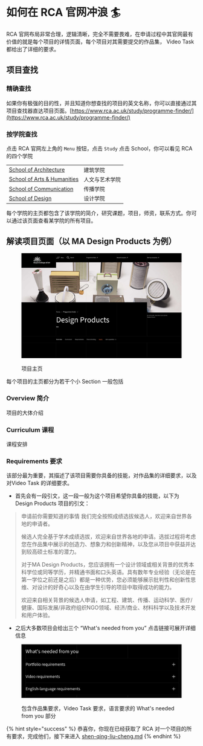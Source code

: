 # 如何在 RCA 官网冲浪 🏄

RCA 官网布局非常合理，逻辑清晰，完全不需要畏难，在申请过程中其官网最有价值的就是每个项目的详情页面，每个项目对其需要提交的作品集， Video Task 都给出了详细的要求。

## 项目查找

### 精确查找

如果你有极强的目的性，并且知道你想查找的项目的英文名称，你可以直接通过其项目查找器直达项目页面。[https://www.rca.ac.uk/study/programme-finder/](https://www.rca.ac.uk/study/programme-finder/)

### 按学院查找

点击 RCA 官网左上角的 `Menu` 按钮，点击 `Study` 点击 School，你可以看见 RCA 的四个学院

|                                                                                            |         |
| ------------------------------------------------------------------------------------------ | ------- |
|  [School of Architecture](https://www.rca.ac.uk/study/schools/school-architecture/)        | 建筑学院    |
| [School of Arts & Humanities](https://www.rca.ac.uk/study/schools/school-arts-humanities/) | 人文与艺术学院 |
| [School of Communication](https://www.rca.ac.uk/study/schools/school-communication/)       | 传播学院    |
| [School of Design ](https://www.rca.ac.uk/study/schools/school-design/)                    | 设计学院    |

每个学院的主页都包含了该学院的简介，研究课题，项目，师资，联系方式。你可以通过该页面查看某学院的所有项目。

## 解读项目页面（以 MA Design Products 为例）

<figure><img src="../../.gitbook/assets/2024-04-25 at 07.54.19.jpg" alt=""><figcaption><p>项目主页</p></figcaption></figure>

每个项目的主页都分为若干个小 Section 一般包括

### Overview 简介

项目的大体介绍

### Curriculum 课程

课程安排

### Requirements 要求

该部分最为重要，其描述了该项目需要你具备的技能，对作品集的详细要求，以及对Video Task 的详细要求。

* 首先会有一段引文，这一段一般为这个项目希望你具备的技能，以下为 Design Products 项目的引文：

> 申请前你需要知道的事情 我们完全按照成绩选拔候选人，欢迎来自世界各地的申请者。
>
> 候选人完全基于学术成绩选拔，欢迎来自世界各地的申请。选拔过程将考虑您在作品集中展示的创造力、想象力和创新精神，以及您从项目中获益并达到较高硕士标准的潜力。
>
> 对于MA Design Products，您应该拥有一个设计领域或相关背景的优秀本科学位或同等学历，并精通书面和口头英语。具有数年专业经验（无论是在第一学位之前还是之后）都是一种优势，您必须能够展示批判性和创新性思维、对设计的好奇心以及在由学生引导的项目中取得成功的能力。
>
> 欢迎来自相关背景的候选人申请，如工程、建筑、传播、运动科学、医疗/健康、国际发展/非政府组织NGO领域、经济/商业、材料科学以及技术开发和用户体验。

* 之后大多数项目会给出三个 “What's needed from you” 点击链接可展开详细信息

<figure><img src="../../.gitbook/assets/2024-04-25 at 08.07.28.jpg" alt=""><figcaption><p>包含作品集要求，Video Task 要求，语言要求的 What's needed from you 部分</p></figcaption></figure>

{% hint style="success" %}
恭喜你，你现在已经获取了 RCA 对一个项目的所有要求，完成他们，接下来进入 [shen-qing-liu-cheng.md](shen-qing-liu-cheng.md "mention")
{% endhint %}
